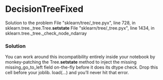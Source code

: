 # DecisionTreeFixed
Solution to the problem File "sklearn/tree/_tree.pyx", line 728, in sklearn.tree._tree.Tree.__setstate__   File "sklearn/tree/_tree.pyx", line 1434, in sklearn.tree._tree._check_node_ndarray



### Solution

You can work around this incompatibility entirely inside your notebook by monkey-patching the Tree.__setstate__ method to inject the missing missing_go_to_left field on-the-fly before it does its dtype check. Drop this cell before your joblib. load(...) and you’ll never hit that error.
